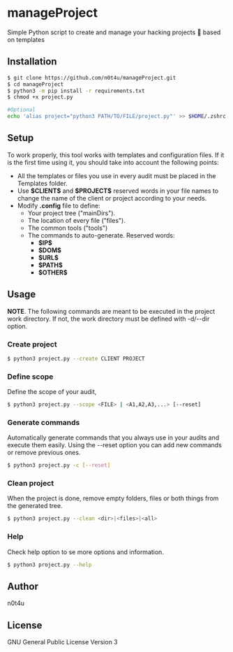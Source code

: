 # manageProject

Simple Python script to create and manage your hacking projects :ghost: based on templates

## Installation
```sh
$ git clone https://github.com/n0t4u/manageProject.git
$ cd manageProject
$ python3 -m pip install -r requirements.txt
$ chmod +x project.py 

#Optional
echo 'alias project="python3 PATH/TO/FILE/project.py"' >> $HOME/.zshrc
```
## Setup
To work properly, this tool works with templates and configuration files. If it is the first time using it, you should take into account the following points:
- All the templates or files you use in every audit must be placed in the Templates folder.
- Use **\$CLIENT\$** and **\$PROJECT\$** reserved words in your file names to change the name of the client or project according to your needs.
- Modify **.config** file to define:
  - Your project tree ("mainDirs").
  - The location of every file ("files").
  - The common tools ("tools")
  - The commands to auto-generate. Reserved words:
    - **\$IP\$**
    - **\$DOM\$**
    - **\$URL\$**
    - **\$PATH\$**
    - **\$OTHER\$**

## Usage
**NOTE**. The following commands are meant to be executed in the project work directory. If not, the work directory must be defined with -d/--dir option.
### Create project
```sh
$ python3 project.py --create CLIENT PROJECT
```

### Define scope
Define the scope of your audit, 
```sh
$ python3 project.py --scope <FILE> | <A1,A2,A3,...> [--reset]
```

### Generate commands
Automatically generate commands that you always use in your audits and execute them easily.
Using the --reset option you can add new commands or remove previous ones.
```sh
$ python3 project.py -c [--reset]
```

### Clean project
When the project is done, remove empty folders, files or both things from the generated tree.
```sh
$ python3 project.py --clean <dir>|<files>|<all>
```

### Help
Check help option to se more options and information.
```sh
$ python3 project.py --help
```

## Author 
n0t4u

## License
GNU General Public License Version 3
